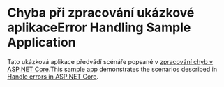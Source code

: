 # <a name="error-handling-sample-application"></a><span data-ttu-id="6f0f6-101">Chyba při zpracování ukázkové aplikace</span><span class="sxs-lookup"><span data-stu-id="6f0f6-101">Error Handling Sample Application</span></span>

<span data-ttu-id="6f0f6-102">Tato ukázková aplikace předvádí scénáře popsané v [zpracování chyb v ASP.NET Core](https://docs.microsoft.com/aspnet/core/fundamentals/error-handling).</span><span class="sxs-lookup"><span data-stu-id="6f0f6-102">This sample app demonstrates the scenarios described in [Handle errors in ASP.NET Core](https://docs.microsoft.com/aspnet/core/fundamentals/error-handling).</span></span>
